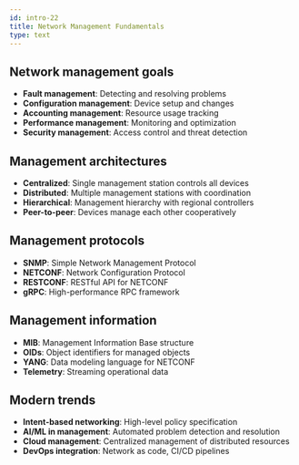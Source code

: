 ```yaml
---
id: intro-22
title: Network Management Fundamentals
type: text
---
```


## Network management goals

- **Fault management**: Detecting and resolving problems
- **Configuration management**: Device setup and changes
- **Accounting management**: Resource usage tracking
- **Performance management**: Monitoring and optimization
- **Security management**: Access control and threat detection

## Management architectures

- **Centralized**: Single management station controls all devices
- **Distributed**: Multiple management stations with coordination
- **Hierarchical**: Management hierarchy with regional controllers
- **Peer-to-peer**: Devices manage each other cooperatively

## Management protocols

- **SNMP**: Simple Network Management Protocol
- **NETCONF**: Network Configuration Protocol
- **RESTCONF**: RESTful API for NETCONF
- **gRPC**: High-performance RPC framework

## Management information

- **MIB**: Management Information Base structure
- **OIDs**: Object identifiers for managed objects
- **YANG**: Data modeling language for NETCONF
- **Telemetry**: Streaming operational data

## Modern trends

- **Intent-based networking**: High-level policy specification
- **AI/ML in management**: Automated problem detection and resolution
- **Cloud management**: Centralized management of distributed resources
- **DevOps integration**: Network as code, CI/CD pipelines